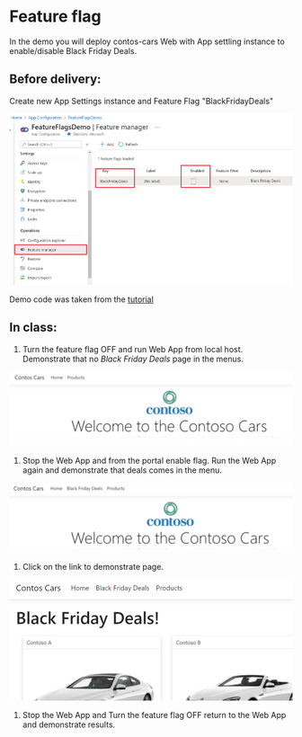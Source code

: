 # Feature flag

In the demo you will deploy contos-cars Web  with App settling instance to enable/disable Black Friday Deals.

## Before delivery:

Create new App Settings instance and Feature Flag "BlackFridayDeals"

![Flag](flag.png)


Demo code was taken from the [tutorial](https://docs.microsoft.com/en-us/azure/azure-app-configuration/quickstart-feature-flag-aspnet-core?tabs=core2x)

## In class:

1. Turn the feature flag OFF and run Web App from local host. Demonstrate that no *Black Friday Deals* page in the menus.

![Origen](nodeals.png)

1. Stop the Web App and from the portal enable flag. Run the Web App again and demonstrate that deals comes in the menu. 

![Encripted](deals.png)

1. Click on the link to demonstrate page.

![SSMS](cars.png)

1. Stop the Web App and Turn the feature flag OFF return to the Web App and demonstrate results.

